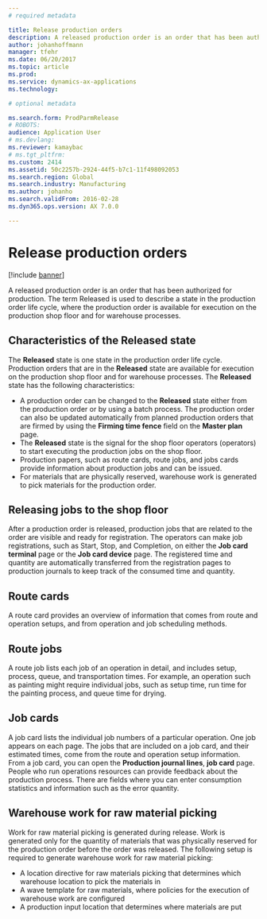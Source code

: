 ```yaml
---
# required metadata

title: Release production orders
description: A released production order is an order that has been authorized for production. The term Released is used to describe a state in the production order life cycle, where the production order is available for execution on the production shop floor and for warehouse processes. 
author: johanhoffmann
manager: tfehr
ms.date: 06/20/2017
ms.topic: article
ms.prod: 
ms.service: dynamics-ax-applications
ms.technology: 

# optional metadata

ms.search.form: ProdParmRelease
# ROBOTS: 
audience: Application User
# ms.devlang: 
ms.reviewer: kamaybac
# ms.tgt_pltfrm: 
ms.custom: 2414
ms.assetid: 50c2257b-2924-44f5-b7c1-11f498092053
ms.search.region: Global
ms.search.industry: Manufacturing
ms.author: johanho
ms.search.validFrom: 2016-02-28
ms.dyn365.ops.version: AX 7.0.0

---
```


# Release production orders

[!include [banner](../includes/banner.md)]

A released production order is an order that has been authorized for production. The term Released is used to describe a state in the production order life cycle, where the production order is available for execution on the production shop floor and for warehouse processes. 

Characteristics of the Released state
-------------------------------------

The **Released** state is one state in the production order life cycle. Production orders that are in the **Released** state are available for execution on the production shop floor and for warehouse processes. The **Released** state has the following characteristics:

-   A production order can be changed to the **Released** state either from the production order or by using a batch process. The production order can also be updated automatically from planned production orders that are firmed by using the **Firming time fence** field on the **Master plan** page.
-   The **Released** state is the signal for the shop floor operators (operators) to start executing the production jobs on the shop floor.
-   Production papers, such as route cards, route jobs, and jobs cards provide information about production jobs and can be issued.
-   For materials that are physically reserved, warehouse work is generated to pick materials for the production order.

## Releasing jobs to the shop floor
After a production order is released, production jobs that are related to the order are visible and ready for registration. The operators can make job registrations, such as Start, Stop, and Completion, on either the **Job card terminal** page or the **Job card device** page. The registered time and quantity are automatically transferred from the registration pages to production journals to keep track of the consumed time and quantity.

## Route cards
A route card provides an overview of information that comes from route and operation setups, and from operation and job scheduling methods.

## Route jobs
A route job lists each job of an operation in detail, and includes setup, process, queue, and transportation times. For example, an operation such as painting might require individual jobs, such as setup time, run time for the painting process, and queue time for drying.

## Job cards
A job card lists the individual job numbers of a particular operation. One job appears on each page. The jobs that are included on a job card, and their estimated times, come from the route and operation setup information. From a job card, you can open the **Production journal lines**, **job card** page. People who run operations resources can provide feedback about the production process. There are fields where you can enter consumption statistics and information such as the error quantity.

## Warehouse work for raw material picking
Work for raw material picking is generated during release. Work is generated only for the quantity of materials that was physically reserved for the production order before the order was released. The following setup is required to generate warehouse work for raw material picking:

-   A location directive for raw materials picking that determines which warehouse location to pick the materials in
-   A wave template for raw materials, where policies for the execution of warehouse work are configured
-   A production input location that determines where materials are put




